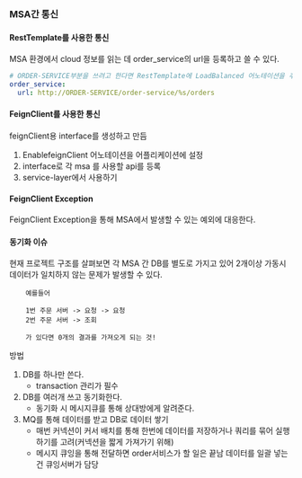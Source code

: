 
### MSA간 통신

#### RestTemplate를 사용한 통신

MSA 환경에서 cloud 정보를 읽는 데 order_service의 url을 등록하고 쓸 수 있다.

```yml
# ORDER-SERVICE부분을 쓰려고 한다면 RestTemplate에 LoadBalanced 어노테이션을 추가하자.
order_service:
  url: http://ORDER-SERVICE/order-service/%s/orders
```

#### FeignClient를 사용한 통신

feignClient용 interface를 생성하고 만듬

1. EnablefeignClient 어노테이션을 어플리케이션에 설정
2. interface로 각 msa 를 사용할 api를 등록
3. service-layer에서 사용하기

#### FeignClient Exception

FeignClient Exception을 통해 MSA에서 발생할 수 있는 예외에 대응한다.

#### 동기화 이슈

현재 프로젝트 구조를 살펴보면 각 MSA 간 DB를 별도로 가지고 있어 2개이상 가동시 데이터가 일치하지 않는 문제가 발생할 수 있다.

```
    예를들어

    1번 주문 서버 -> 요청 -> 요청
    2번 주문 서버 -> 조회

    가 있다면 0개의 결과를 가져오게 되는 것!
```

방법

1) DB를 하나만 쓴다.
    - transaction 관리가 필수
2) DB를 여러개 쓰고 동기화한다.
    - 동기화 시 메시지큐를 통해 상대방에게 알려준다.
3) MQ를 통해 데이터를 받고 DB로 데이터 쌓기
    - 매번 커넥션이 커서 배치를 통해 한번에 데이터를 저장하거나 쿼리를 묶어 실행하기를 고려(커넥션을 짧게 가져가기 위해)
    - 메시지 큐잉을 통해 전달하면 order서비스가 할 일은 끝남 데이터를 일괄 넣는건 큐잉서버가 담당